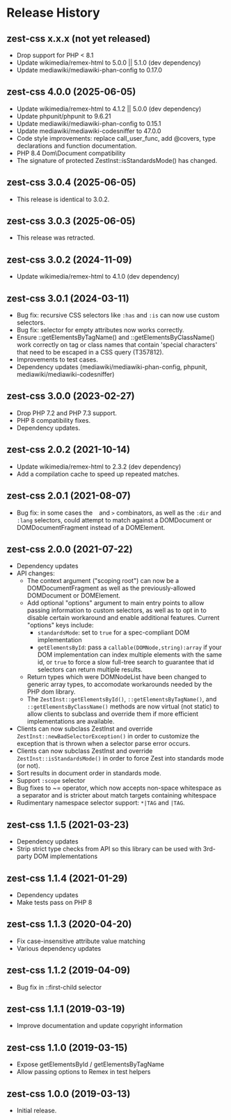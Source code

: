 # Release History

## zest-css x.x.x (not yet released)
* Drop support for PHP < 8.1
* Update wikimedia/remex-html to 5.0.0 || 5.1.0 (dev dependency)
* Update mediawiki/mediawiki-phan-config to 0.17.0

## zest-css 4.0.0 (2025-06-05)
* Update wikimedia/remex-html to 4.1.2 || 5.0.0 (dev dependency)
* Update phpunit/phpunit to 9.6.21
* Update mediawiki/mediawiki-phan-config to 0.15.1
* Update mediawiki/mediawiki-codesniffer to 47.0.0
* Code style improvements: replace call_user_func, add @covers, type
  declarations and function documentation.
* PHP 8.4 Dom\Document compatibility
* The signature of protected ZestInst::isStandardsMode() has changed.

## zest-css 3.0.4 (2025-06-05)
* This release is identical to 3.0.2.

## zest-css 3.0.3 (2025-06-05)
* This release was retracted.

## zest-css 3.0.2 (2024-11-09)
* Update wikimedia/remex-html to 4.1.0 (dev dependency)

## zest-css 3.0.1 (2024-03-11)
* Bug fix: recursive CSS selectors like `:has` and `:is` can now use
  custom selectors.
* Bug fix: selector for empty attributes now works correctly.
* Ensure ::getElementsByTagName() and ::getElementsByClassName() work
  correctly on tag or class names that contain 'special characters'
  that need to be escaped in a CSS query (T357812).
* Improvements to test cases.
* Dependency updates (mediawiki/mediawiki-phan-config, phpunit,
  mediawiki/mediawiki-codesniffer)

## zest-css 3.0.0 (2023-02-27)
* Drop PHP 7.2 and PHP 7.3 support.
* PHP 8 compatibility fixes.
* Dependency updates.

## zest-css 2.0.2 (2021-10-14)
* Update wikimedia/remex-html to 2.3.2 (dev dependency)
* Add a compilation cache to speed up repeated matches.

## zest-css 2.0.1 (2021-08-07)
* Bug fix: in some cases the ` ` and `>` combinators, as well as the
  `:dir` and `:lang` selectors, could attempt to match against a
  DOMDocument or DOMDocumentFragment instead of a DOMElement.

## zest-css 2.0.0 (2021-07-22)
* Dependency updates
* API changes:
  * The context argument ("scoping root") can now be a DOMDocumentFragment
    as well as the previously-allowed DOMDocument or DOMElement.
  * Add optional "options" argument to main entry points to allow passing
    information to custom selectors, as well as to opt in to disable certain
    workaround and enable additional features.  Current "options" keys include:
    * `standardsMode`: set to `true` for a spec-compliant DOM implementation
    * `getElementsById`: pass a `callable(DOMNode,string):array` if your
     DOM implementation can index multiple elements with the same id, or
     `true` to force a slow full-tree search to guarantee that id selectors
     can return multiple results.
  * Return types which were DOMNodeList have been changed to generic array
    types, to accomodate workarounds needed by the PHP dom library.
  * The `ZestInst::getElementsById()`, `::getElementsByTagName()`, and
    `::getElementsByClassName()` methods are now virtual (not static) to
    allow clients to subclass and override them if more efficient
    implementations are available.
* Clients can now subclass ZestInst and override
  `ZestInst::newBadSelectorException()` in order to customize the exception
  that is thrown when a selector parse error occurs.
* Clients can now subclass ZestInst and override
  `ZestInst::isStandardsMode()` in order to force Zest into standards mode
  (or not).
* Sort results in document order in standards mode.
* Support `:scope` selector
* Bug fixes to ~= operator, which now accepts non-space whitespace as a
  separator and is stricter about match targets containing whitespace
* Rudimentary namespace selector support: `*|TAG` and `|TAG`.

## zest-css 1.1.5 (2021-03-23)
* Dependency updates
* Strip strict type checks from API so this library can be used with
  3rd-party DOM implementations

## zest-css 1.1.4 (2021-01-29)
* Dependency updates
* Make tests pass on PHP 8

## zest-css 1.1.3 (2020-04-20)
* Fix case-insensitive attribute value matching
* Various dependency updates

## zest-css 1.1.2 (2019-04-09)
* Bug fix in ::first-child selector

## zest-css 1.1.1 (2019-03-19)
* Improve documentation and update copyright information

## zest-css 1.1.0 (2019-03-15)
* Expose getElementsById / getElementsByTagName
* Allow passing options to Remex in test helpers

## zest-css 1.0.0 (2019-03-13)
* Initial release.
